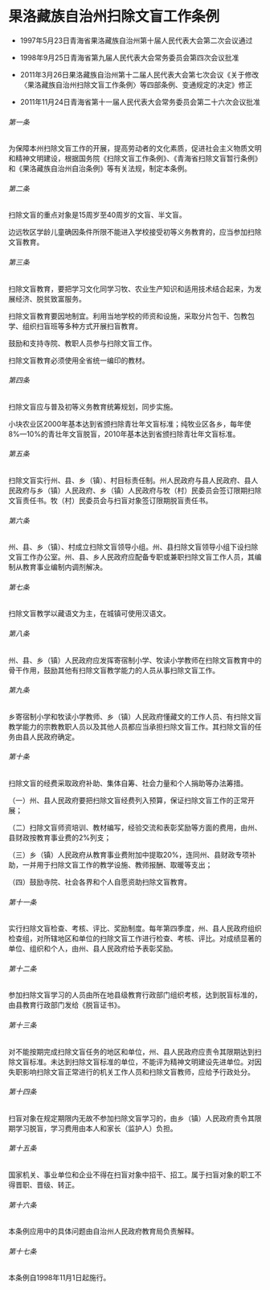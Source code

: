 # 果洛藏族自治州扫除文盲工作条例

- 1997年5月23日青海省果洛藏族自治州第十届人民代表大会第二次会议通过

- 1998年9月25日青海省第九届人民代表大会常务委员会第四次会议批准

- 2011年3月26日果洛藏族自治州第十二届人民代表大会第七次会议《关于修改〈果洛藏族自治州扫除文盲工作条例〉等四部条例、变通规定的决定》修正

- 2011年11月24日青海省第十一届人民代表大会常务委员会第二十六次会议批准

<!-- INFO END -->

###### 第一条

为保障本州扫除文盲工作的开展，提高劳动者的文化素质，促进社会主义物质文明和精神文明建设，根据国务院《扫除文盲工作条例》、《青海省扫除文盲暂行条例》和《果洛藏族自治州自治条例》等有关法规，制定本条例。

###### 第二条

扫除文盲的重点对象是15周岁至40周岁的文盲、半文盲。

边远牧区学龄儿童确因条件所限不能进入学校接受初等义务教育的，应当参加扫除文盲教育。

###### 第三条

扫除文盲教育，要把学习文化同学习牧、农业生产知识和适用技术结合起来，为发展经济、脱贫致富服务。

扫除文盲教育要因地制宜。利用当地学校的师资和设施，采取分片包干、包教包学、组织扫盲班等多种方式开展扫盲教育。

鼓励和支持寺院、教职人员参与扫除文盲工作。

扫除文盲教育必须使用全省统一编印的教材。

###### 第四条

扫除文盲应与普及初等义务教育统筹规划，同步实施。

小块农业区2000年基本达到省颁扫除青壮年文盲标准；纯牧业区各乡，每年使8%—10%的青壮年文盲脱盲，2010年基本达到省颁扫除青壮年文盲标准。

###### 第五条

扫除文盲实行州、县、乡（镇）、村目标责任制。州人民政府与县人民政府、县人民政府与乡（镇）人民政府、乡（镇）人民政府与牧（村）民委员会签订限期扫除文盲责任书。牧（村）民委员会与扫盲对象签订限期脱盲责任书。

###### 第六条

州、县、乡（镇）、村成立扫除文盲领导小组。州、县扫除文盲领导小组下设扫除文盲工作办公室。州、县、乡人民政府应配备专职或兼职扫除文盲工作人员，其编制从教育事业编制内调剂解决。

###### 第七条

扫除文盲教学以藏语文为主，在城镇可使用汉语文。

###### 第八条

州、县、乡（镇）人民政府应发挥寄宿制小学、牧读小学教师在扫除文盲教育中的骨干作用，鼓励其他有扫除文盲教学能力的人员从事扫除文盲工作。

###### 第九条

乡寄宿制小学和牧读小学教师、乡（镇）人民政府懂藏文的工作人员、有扫除文盲教学能力的宗教教职人员以及其他人员都应当承担扫除文盲工作。其扫除文盲的任务由县人民政府确定。

###### 第十条

扫除文盲的经费采取政府补助、集体自筹、社会力量和个人捐助等办法筹措。

（一）州、县人民政府要把扫除文盲经费列入预算，保证扫除文盲工作的正常开展；

（二）扫除文盲师资培训、教材编写，经验交流和表彰奖励等方面的费用，由州、县财政按教育事业费的2%列支；

（三）乡（镇）人民政府从教育事业费附加中提取20%，连同州、县财政专项补助，一并用于扫除文盲工作的教学设施、教师报酬、取暖等支出；

（四）鼓励寺院、社会各界和个人自愿资助扫除文盲教育。

###### 第十一条

实行扫除文盲检查、考核、评比、奖励制度。每年第四季度，州、县人民政府组织检查组，对所辖地区和单位的扫除文盲工作进行检查、考核、评比。对成绩显著的单位、组织和个人，由州、县人民政府给予表彰奖励。

###### 第十二条

参加扫除文盲学习的人员由所在地县级教育行政部门组织考核，达到脱盲标准的，由县教育行政部门发给《脱盲证书》。

###### 第十三条

对不能按期完成扫除文盲任务的地区和单位，州、县人民政府应责令其限期达到扫除文盲标准。未达到扫除文盲标准的单位，不能评为精神文明建设先进单位。对因失职影响扫除文盲正常进行的机关工作人员和扫除文盲教师，应给予行政处分。

###### 第十四条

扫盲对象在规定期限内无故不参加扫除文盲学习的，由乡（镇）人民政府责令其限期学习脱盲，学习费用由本人和家长（监护人）负担。

###### 第十五条

国家机关、事业单位和企业不得在扫盲对象中招干、招工。属于扫盲对象的职工不得晋职、晋级、转正。

###### 第十六条

本条例应用中的具体问题由自治州人民政府教育局负责解释。

###### 第十七条

本条例自1998年11月1日起施行。
